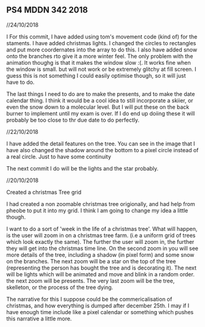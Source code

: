 ## PS4 MDDN 342 2018
//24/10/2018

I For this commit, I have added using tom's movement code (kind of) for the staments. I have added christmas lights. I changed the circles to rectangles and put more coordernates into the array to do this. I also have added snow onto the branches rto give it a more winter feel. The only problem with the animation thoughg is that it makes the window slow :(. It works fine when the window is small. but will not work or be extremely glitchy at fill screen. I guess this is not something I could easily optimise though, so it will just have to do.

The last things I need to do are to make the presents, and to make the date calendar thing. I think it would be a cool idea to still incorporate a skiier, or even the snow down to a molecular level. But I will put these on the back burner to implement until my exam is over. If I do end up doiing these it will probably be too close to thr due date to do perfectly.


//22/10/2018

I have added the detail features on the tree. You can see in the image that I have also changed the shadow around the bottom to a pixel circle instead of a real circle. Just to have some continuity

The next commit I do will be the lights and the star probably.

//20/10/2018

Created a christmas Tree grid

I had created a non zoomable christmas tree origionally, and had help from pheobe to put it into my grid. I think I am going to change my idea a little though. 

I want to do a sort of 'week in the life of a christmas tree'. What will happen, is the user will zoom in on a christmas tree farm. (i.e a uniform grid of trees which look exactly the same). The further the user will zoom in, the further they will get into the christmas time line. On the second zoom in you will see more details of the tree, including a shadow (in pixel form) and some snow on the branches. The next zoom will be a star on the top of the tree (representing the person has bought the tree and is decorating it). The next will be lights which will be animated and move and blink in a random order. the next zoom will be presents. The very last zoom will be the tree, skelleton, or the process of the tree dying. 

The narrative for this I suppose could be the commericalisation of christmas, and how everything is dumped after december 25th. I may if I have enough time include like a pixel calendar or something which pushes this narrative a little more.